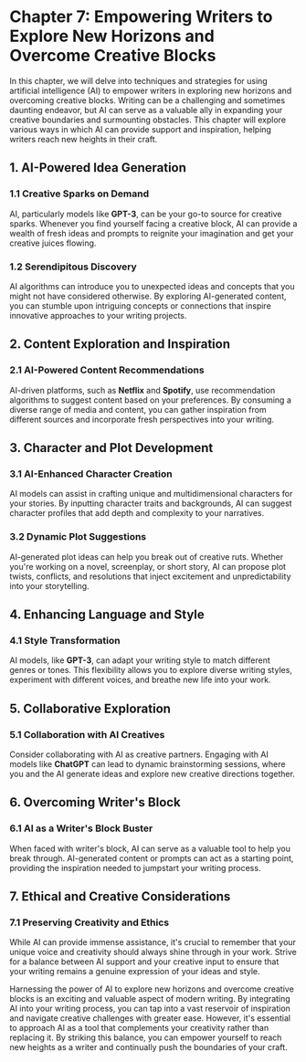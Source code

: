 Chapter 7: Empowering Writers to Explore New Horizons and Overcome Creative Blocks
==================================================================================

In this chapter, we will delve into techniques and strategies for using artificial intelligence (AI) to empower writers in exploring new horizons and overcoming creative blocks. Writing can be a challenging and sometimes daunting endeavor, but AI can serve as a valuable ally in expanding your creative boundaries and surmounting obstacles. This chapter will explore various ways in which AI can provide support and inspiration, helping writers reach new heights in their craft.

**1. AI-Powered Idea Generation**
---------------------------------

### 1.1 Creative Sparks on Demand

AI, particularly models like **GPT-3**, can be your go-to source for creative sparks. Whenever you find yourself facing a creative block, AI can provide a wealth of fresh ideas and prompts to reignite your imagination and get your creative juices flowing.

### 1.2 Serendipitous Discovery

AI algorithms can introduce you to unexpected ideas and concepts that you might not have considered otherwise. By exploring AI-generated content, you can stumble upon intriguing concepts or connections that inspire innovative approaches to your writing projects.

**2. Content Exploration and Inspiration**
------------------------------------------

### 2.1 AI-Powered Content Recommendations

AI-driven platforms, such as **Netflix** and **Spotify**, use recommendation algorithms to suggest content based on your preferences. By consuming a diverse range of media and content, you can gather inspiration from different sources and incorporate fresh perspectives into your writing.

**3. Character and Plot Development**
-------------------------------------

### 3.1 AI-Enhanced Character Creation

AI models can assist in crafting unique and multidimensional characters for your stories. By inputting character traits and backgrounds, AI can suggest character profiles that add depth and complexity to your narratives.

### 3.2 Dynamic Plot Suggestions

AI-generated plot ideas can help you break out of creative ruts. Whether you're working on a novel, screenplay, or short story, AI can propose plot twists, conflicts, and resolutions that inject excitement and unpredictability into your storytelling.

**4. Enhancing Language and Style**
-----------------------------------

### 4.1 Style Transformation

AI models, like **GPT-3**, can adapt your writing style to match different genres or tones. This flexibility allows you to explore diverse writing styles, experiment with different voices, and breathe new life into your work.

**5. Collaborative Exploration**
--------------------------------

### 5.1 Collaboration with AI Creatives

Consider collaborating with AI as creative partners. Engaging with AI models like **ChatGPT** can lead to dynamic brainstorming sessions, where you and the AI generate ideas and explore new creative directions together.

**6. Overcoming Writer's Block**
--------------------------------

### 6.1 AI as a Writer's Block Buster

When faced with writer's block, AI can serve as a valuable tool to help you break through. AI-generated content or prompts can act as a starting point, providing the inspiration needed to jumpstart your writing process.

**7. Ethical and Creative Considerations**
------------------------------------------

### 7.1 Preserving Creativity and Ethics

While AI can provide immense assistance, it's crucial to remember that your unique voice and creativity should always shine through in your work. Strive for a balance between AI support and your creative input to ensure that your writing remains a genuine expression of your ideas and style.

Harnessing the power of AI to explore new horizons and overcome creative blocks is an exciting and valuable aspect of modern writing. By integrating AI into your writing process, you can tap into a vast reservoir of inspiration and navigate creative challenges with greater ease. However, it's essential to approach AI as a tool that complements your creativity rather than replacing it. By striking this balance, you can empower yourself to reach new heights as a writer and continually push the boundaries of your craft.
